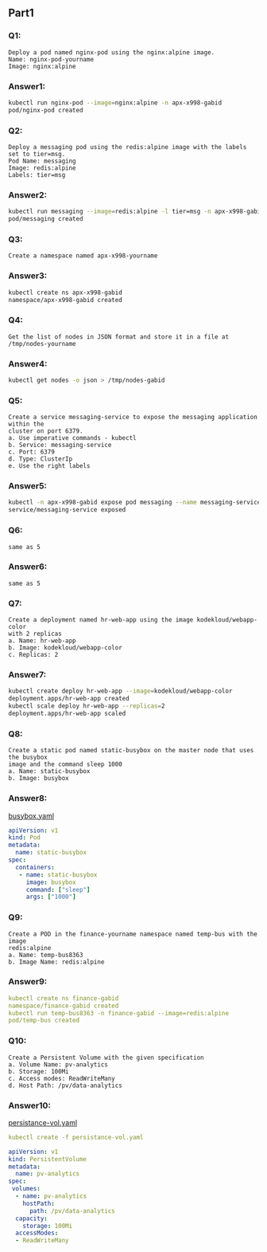## Part1

### Q1:
	Deploy a pod named nginx-pod using the nginx:alpine image.
	Name: nginx-pod-yourname
	Image: nginx:alpine
	
### Answer1:
```Bash
kubectl run nginx-pod --image=nginx:alpine -n apx-x998-gabid
pod/nginx-pod created
```

### Q2:
	Deploy a messaging pod using the redis:alpine image with the labels set to tier=msg.
	Pod Name: messaging
	Image: redis:alpine
	Labels: tier=msg
	
### Answer2:
```Bash
kubectl run messaging --image=redis:alpine -l tier=msg -n apx-x998-gabid
pod/messaging created
```

### Q3:
	Create a namespace named apx-x998-yourname

### Answer3:
```Bash
kubectl create ns apx-x998-gabid
namespace/apx-x998-gabid created
```

### Q4:
	Get the list of nodes in JSON format and store it in a file at /tmp/nodes-yourname

### Answer4:
```Bash
kubectl get nodes -o json > /tmp/nodes-gabid
```

### Q5:
	Create a service messaging-service to expose the messaging application within the
	cluster on port 6379.
	a. Use imperative commands - kubectl
	b. Service: messaging-service
	c. Port: 6379
	d. Type: ClusterIp
	e. Use the right labels
	
### Answer5:
```Bash
kubectl -n apx-x998-gabid expose pod messaging --name messaging-service --port 6379
service/messaging-service exposed
```

### Q6:
	same as 5
	
### Answer6:
	same as 5

### Q7:
	Create a deployment named hr-web-app using the image kodekloud/webapp-color
	with 2 replicas
	a. Name: hr-web-app
	b. Image: kodekloud/webapp-color
	c. Replicas: 2
	
### Answer7:
```Bash
kubectl create deploy hr-web-app --image=kodekloud/webapp-color
deployment.apps/hr-web-app created
kubectl scale deploy hr-web-app --replicas=2
deployment.apps/hr-web-app scaled

```

### Q8:
	Create a static pod named static-busybox on the master node that uses the busybox
	image and the command sleep 1000
	a. Name: static-busybox
	b. Image: busybox

### Answer8:
[busybox.yaml](/busybox.yaml)
```yaml
apiVersion: v1
kind: Pod
metadata:
  name: static-busybox
spec:
  containers:
   - name: static-busybox
     image: busybox
     command: ["sleep"]
     args: ["1000"]
```

### Q9:
	Create a POD in the finance-yourname namespace named temp-bus with the image
	redis:alpine
	a. Name: temp-bus8363
	b. Image Name: redis:alpine

### Answer9:
```yaml
kubectl create ns finance-gabid
namespace/finance-gabid created
kubectl run temp-bus8363 -n finance-gabid --image=redis:alpine
pod/temp-bus created
```
### Q10:
	Create a Persistent Volume with the given specification
	a. Volume Name: pv-analytics
	b. Storage: 100Mi
	c. Access modes: ReadWriteMany
	d. Host Path: /pv/data-analytics
### Answer10:
[persistance-vol.yaml](/persistance-vol.yaml)
```yaml
kubectl create -f persistance-vol.yaml

apiVersion: v1
kind: PersistentVolume
metadata:
  name: pv-analytics
spec:
 volumes:
  - name: pv-analytics
    hostPath:
      path: /pv/data-analytics
  capacity:    
    storage: 100Mi  
  accessModes:    
  - ReadWriteMany
```
